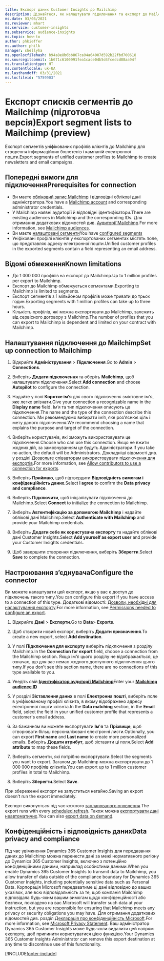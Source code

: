 ```yaml
---
title: Експорт даних Customer Insights до Mailchimp
description: Дізнайтеся, як налаштувати підключення та експорт до Mailchimp.
ms.date: 03/03/2021
ms.reviewer: mhart
ms.service: customer-insights
ms.subservice: audience-insights
ms.topic: how-to
author: phkieffer
ms.author: philk
manager: shellyha
ms.openlocfilehash: b94a8e8b6bb867ca04a64007d592b22fbd700618
ms.sourcegitcommit: 1b671c6100991fea1cace04b5d4fcedcd88aa94f
ms.translationtype: HT
ms.contentlocale: uk-UA
ms.lasthandoff: 03/31/2021
ms.locfileid: "5759903"
---
```

# <a name="export-segment-lists-to-mailchimp-preview"></a><span data-ttu-id="0caf1-103">Експорт списків сегментів до Mailchimp (підготовча версія)</span><span class="sxs-lookup"><span data-stu-id="0caf1-103">Export segment lists to Mailchimp (preview)</span></span>

<span data-ttu-id="0caf1-104">Експорт сегментів уніфікованих профілів клієнтів до Mailchimp для створення інформаційних бюлетенів і кампаній електронної пошти.</span><span class="sxs-lookup"><span data-stu-id="0caf1-104">Export segments of unified customer profiles to Mailchimp to create newsletters and email campaigns.</span></span>

## <a name="prerequisites-for-connection"></a><span data-ttu-id="0caf1-105">Попередні вимоги для підключення</span><span class="sxs-lookup"><span data-stu-id="0caf1-105">Prerequisites for connection</span></span>

-   <span data-ttu-id="0caf1-106">Ви маєте [обліковий запис Mailchimp](https://mailchimp.com/) і відповідні облікові дані адміністратора.</span><span class="sxs-lookup"><span data-stu-id="0caf1-106">You have a [Mailchimp account](https://mailchimp.com/) and corresponding administrator credentials.</span></span>
-   <span data-ttu-id="0caf1-107">У Mailchimp наявні аудиторії й відповідні ідентифікатори.</span><span class="sxs-lookup"><span data-stu-id="0caf1-107">There are existing audiences in Mailchimp and the corresponding IDs.</span></span> <span data-ttu-id="0caf1-108">Для отримання додаткових відомостей див. [Аудиторії Mailchimp](https://mailchimp.com/help/create-audience/).</span><span class="sxs-lookup"><span data-stu-id="0caf1-108">For more information, see [Mailchimp audiences](https://mailchimp.com/help/create-audience/).</span></span>
-   <span data-ttu-id="0caf1-109">Ви маєте [налаштовані сегменти](segments.md)</span><span class="sxs-lookup"><span data-stu-id="0caf1-109">You have [configured segments](segments.md)</span></span>
-   <span data-ttu-id="0caf1-110">Уніфіковані профілі клієнтів у експортованих сегментах містять поле, що представляє адресу електронної пошти.</span><span class="sxs-lookup"><span data-stu-id="0caf1-110">Unified customer profiles in the exported segments contain a field representing an email address.</span></span>

## <a name="known-limitations"></a><span data-ttu-id="0caf1-111">Відомі обмеження</span><span class="sxs-lookup"><span data-stu-id="0caf1-111">Known limitations</span></span>

- <span data-ttu-id="0caf1-112">До 1 000 000 профілів на експорт до Mailchimp.</span><span class="sxs-lookup"><span data-stu-id="0caf1-112">Up to 1 million profiles per export to Mailchimp.</span></span>
- <span data-ttu-id="0caf1-113">Експорт до Mailchimp обмежується сегментами.</span><span class="sxs-lookup"><span data-stu-id="0caf1-113">Exporting to Mailchimp is limited to segments.</span></span>
- <span data-ttu-id="0caf1-114">Експорт сегментів з 1 мільйоном профілів може тривати до трьох годин.</span><span class="sxs-lookup"><span data-stu-id="0caf1-114">Exporting segments with 1 million profiles can take up to three hours.</span></span> 
- <span data-ttu-id="0caf1-115">Кількість профілів, які можна експортувати до Mailchimp, залежить від сервісного договору з Mailchimp.</span><span class="sxs-lookup"><span data-stu-id="0caf1-115">The number of profiles that you can export to Mailchimp is dependent and limited on your contract with Mailchimp.</span></span>

## <a name="set-up-connection-to-mailchimp"></a><span data-ttu-id="0caf1-116">Налаштування підключення до Mailchimp</span><span class="sxs-lookup"><span data-stu-id="0caf1-116">Set up connection to Mailchimp</span></span>

1. <span data-ttu-id="0caf1-117">Відкрийте **Адміністрування** > **Підключення**.</span><span class="sxs-lookup"><span data-stu-id="0caf1-117">Go to **Admin** > **Connections**.</span></span>

1. <span data-ttu-id="0caf1-118">Виберіть **Додати підключення** та оберіть **Mailchimp**, щоб налаштувати підключення.</span><span class="sxs-lookup"><span data-stu-id="0caf1-118">Select **Add connection** and choose **Autopilot** to configure the connection.</span></span>

1. <span data-ttu-id="0caf1-119">Надайте у полі **Коротке ім’я** для свого підключення змістовне ім'я, яке легко впізнати.</span><span class="sxs-lookup"><span data-stu-id="0caf1-119">Give your connection a recognizable name in the **Display name** field.</span></span> <span data-ttu-id="0caf1-120">Ім’я та тип підключення описують це підключення.</span><span class="sxs-lookup"><span data-stu-id="0caf1-120">The name and the type of the connection describe this connection.</span></span> <span data-ttu-id="0caf1-121">Ми рекомендуємо вибирати ім’я, яке роз'яснює ціль і мету даного підключення.</span><span class="sxs-lookup"><span data-stu-id="0caf1-121">We recommend choosing a name that explains the purpose and target of the connection.</span></span>

1. <span data-ttu-id="0caf1-122">Виберіть користувачів, які зможуть використовувати це підключення.</span><span class="sxs-lookup"><span data-stu-id="0caf1-122">Choose who can use this connection.</span></span> <span data-ttu-id="0caf1-123">Якщо не вжити жодних дій, за замовчуванням це будуть Адміністратори.</span><span class="sxs-lookup"><span data-stu-id="0caf1-123">If you take no action, the default will be Administrators.</span></span> <span data-ttu-id="0caf1-124">Докладніші відомості див. у розділі [Дозвольте співавторам використовувати підключення для експортів](connections.md#allow-contributors-to-use-a-connection-for-exports).</span><span class="sxs-lookup"><span data-stu-id="0caf1-124">For more information, see [Allow contributors to use a connection for exports](connections.md#allow-contributors-to-use-a-connection-for-exports).</span></span>

1. <span data-ttu-id="0caf1-125">Виберіть **Приймаю**, щоб підтвердити **Відповідність вимогам і конфіденційність даних**.</span><span class="sxs-lookup"><span data-stu-id="0caf1-125">Select **I agree** to confirm the **Data privacy and compliance**.</span></span>

1. <span data-ttu-id="0caf1-126">Виберіть **Підключити**, щоб ініціалізувати підключення до Mailchimp.</span><span class="sxs-lookup"><span data-stu-id="0caf1-126">Select **Connect** to initialize the connection to Mailchimp.</span></span>

1. <span data-ttu-id="0caf1-127">Виберіть **Автентифікацію за допомогою Mailchimp** і надайте облікові дані Mailchimp.</span><span class="sxs-lookup"><span data-stu-id="0caf1-127">Select **Authenticate with Mailchimp** and provide your Mailchimp credentials.</span></span>

1. <span data-ttu-id="0caf1-128">Виберіть **Додати себе як користувача експорту** та надайте облікові дані Customer Insights.</span><span class="sxs-lookup"><span data-stu-id="0caf1-128">Select **Add yourself as export user** and provide your Customer Insights credentials.</span></span>

1. <span data-ttu-id="0caf1-129">Щоб завершити створення підключення, виберіть **Зберегти**.</span><span class="sxs-lookup"><span data-stu-id="0caf1-129">Select **Save** to complete the connection.</span></span> 

## <a name="configure-the-connector"></a><span data-ttu-id="0caf1-130">Настроювання з’єднувача</span><span class="sxs-lookup"><span data-stu-id="0caf1-130">Configure the connector</span></span>

<span data-ttu-id="0caf1-131">Ви можете налаштувати цей експорт, якщо у вас є доступ до підключень такого типу.</span><span class="sxs-lookup"><span data-stu-id="0caf1-131">You can configure this export if you have access to a connection of this type.</span></span> <span data-ttu-id="0caf1-132">Додаткові відомості: [Дозволи, необхідні для налаштування експорту](export-destinations.md#set-up-a-new-export).</span><span class="sxs-lookup"><span data-stu-id="0caf1-132">For more information, see [Permissions needed to configure an export](export-destinations.md#set-up-a-new-export).</span></span>

1. <span data-ttu-id="0caf1-133">Відкрийте **Дані** > **Експорти**.</span><span class="sxs-lookup"><span data-stu-id="0caf1-133">Go to **Data**> **Exports**.</span></span>

1. <span data-ttu-id="0caf1-134">Щоб створити новий експорт, виберіть **Додати призначення**.</span><span class="sxs-lookup"><span data-stu-id="0caf1-134">To create a new export, select **Add destination**.</span></span>

1. <span data-ttu-id="0caf1-135">У полі **Підключення для експорту** виберіть підключення з розділу Mailchimp.</span><span class="sxs-lookup"><span data-stu-id="0caf1-135">In the **Connection for export** field, choose a connection from the Mailchimp section.</span></span> <span data-ttu-id="0caf1-136">Якщо ім'я цього розділу не відображається, це означає, що для вас немає жодного доступного підключення цього типу.</span><span class="sxs-lookup"><span data-stu-id="0caf1-136">If you don't see this section name, there are no connections of this type available to you.</span></span>

1. <span data-ttu-id="0caf1-137">Уведіть свій **[Ідентифікатор аудиторії Mailchimp](https://mailchimp.com/help/find-audience-id/)**</span><span class="sxs-lookup"><span data-stu-id="0caf1-137">Enter your **[Mailchimp audience ID](https://mailchimp.com/help/find-audience-id/)**</span></span>

3. <span data-ttu-id="0caf1-138">У розділі **Зіставлення даних** в полі **Електронна пошті**, виберіть поле в уніфікованому профілі клієнта, в якому відображено адресу електронної пошти клієнта.</span><span class="sxs-lookup"><span data-stu-id="0caf1-138">In the **Data matching** section, in the **Email** field, select the field in your unified customer profile that represents a customer's email address.</span></span> 

1. <span data-ttu-id="0caf1-139">За бажанням ви можете експортувати **Ім'я** та **Прізвище**, щоб створювати більш персоналізовані електронні листи.</span><span class="sxs-lookup"><span data-stu-id="0caf1-139">Optionally, you can export **First name** and **Last name** to create more personalized emails.</span></span> <span data-ttu-id="0caf1-140">Виберіть **Додати атрибут**, щоб зіставити ці поля.</span><span class="sxs-lookup"><span data-stu-id="0caf1-140">Select **Add attribute** to map these fields.</span></span>

1. <span data-ttu-id="0caf1-141">Виберіть сегменти, які потрібно експортувати.</span><span class="sxs-lookup"><span data-stu-id="0caf1-141">Select the segments you want to export.</span></span> <span data-ttu-id="0caf1-142">Загалом до Mailchimp можна експортувати до 1 000 000 профілів клієнтів.</span><span class="sxs-lookup"><span data-stu-id="0caf1-142">You can export up to 1 million customer profiles in total to Mailchimp.</span></span>

1. <span data-ttu-id="0caf1-143">Виберіть **Зберегти**.</span><span class="sxs-lookup"><span data-stu-id="0caf1-143">Select **Save**.</span></span>

<span data-ttu-id="0caf1-144">При збереженні експорт не запуститься негайно.</span><span class="sxs-lookup"><span data-stu-id="0caf1-144">Saving an export doesn't run the export immediately.</span></span>

<span data-ttu-id="0caf1-145">Експорт виконується під час кожного [запланованого оновлення](system.md#schedule-tab).</span><span class="sxs-lookup"><span data-stu-id="0caf1-145">The export runs with every [scheduled refresh](system.md#schedule-tab).</span></span> <span data-ttu-id="0caf1-146">Також можна [експортувати дані неавтоматично](export-destinations.md#run-exports-on-demand).</span><span class="sxs-lookup"><span data-stu-id="0caf1-146">You can also [export data on demand](export-destinations.md#run-exports-on-demand).</span></span> 

## <a name="data-privacy-and-compliance"></a><span data-ttu-id="0caf1-147">Конфіденційність і відповідність даних</span><span class="sxs-lookup"><span data-stu-id="0caf1-147">Data privacy and compliance</span></span>

<span data-ttu-id="0caf1-148">Під час увімкнення Dynamics 365 Customer Insights для передавання даних до Mailchimp можна перенести дані за межі нормативного регіону до Dynamics 365 Customer Insights, включно з потенційно конфіденційними даними, наприклад особистими даними.</span><span class="sxs-lookup"><span data-stu-id="0caf1-148">When you enable Dynamics 365 Customer Insights to transmit data to Mailchimp, you allow transfer of data outside of the compliance boundary for Dynamics 365 Customer Insights, including potentially sensitive data such as Personal Data.</span></span> <span data-ttu-id="0caf1-149">Корпорація Microsoft передаватиме ці дані відповідно до ваших указівок, але всю відповідальність за те, щоб компанія Mailchimp відповідала будь-яким вашим вимогам щодо конфіденційності або безпеки, покладено на вас.</span><span class="sxs-lookup"><span data-stu-id="0caf1-149">Microsoft will transfer such data at your instruction, but you are responsible for ensuring that Mailchimp meets any privacy or security obligations you may have.</span></span> <span data-ttu-id="0caf1-150">Для отримання додаткових відомостей див. розділ [Декларація про конфіденційність Microsoft](https://go.microsoft.com/fwlink/?linkid=396732).</span><span class="sxs-lookup"><span data-stu-id="0caf1-150">For more information, see [Microsoft Privacy Statement](https://go.microsoft.com/fwlink/?linkid=396732).</span></span>
<span data-ttu-id="0caf1-151">Ваш адміністратор Dynamics 365 Customer Insights може будь-коли видалити цей напрям експорту, щоб припинити користуватися цією функцією.</span><span class="sxs-lookup"><span data-stu-id="0caf1-151">Your Dynamics 365 Customer Insights Administrator can remove this export destination at any time to discontinue use of this functionality.</span></span>

[!INCLUDE[footer-include](../includes/footer-banner.md)]
